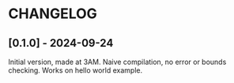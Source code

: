 # CHANGELOG

## [0.1.0] - 2024-09-24

Initial version, made at 3AM. Naive compilation, no error or bounds checking. Works on hello world example.